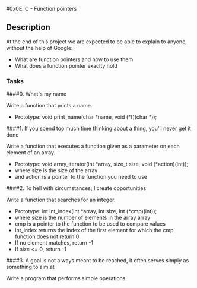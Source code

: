 #0x0E. C - Function pointers
## Description
At the end of this project we are expected to be able to explain to anyone, without the help of Google:
- What are function pointers and how to use them
- What does a function pointer exaclty hold


### Tasks
####0. What's my name

Write a function that prints a name.

- Prototype: void print_name(char *name, void (*f)(char *));

####1. If you spend too much time thinking about a thing, you'll never get it done

Write a function that executes a function given as a parameter on each element of an array.

- Prototype: void array_iterator(int *array, size_t size, void (*action)(int));
- where size is the size of the array
- and action is a pointer to the function you need to use

####2. To hell with circumstances; I create opportunities

Write a function that searches for an integer.

- Prototype: int int_index(int *array, int size, int (*cmp)(int));
- where size is the number of elements in the array array
- cmp is a pointer to the function to be used to compare values
- int_index returns the index of the first element for which the cmp function does not return 0
- If no element matches, return -1
- If size <= 0, return -1

####3. A goal is not always meant to be reached, it often serves simply as something to aim at

Write a program that performs simple operations.